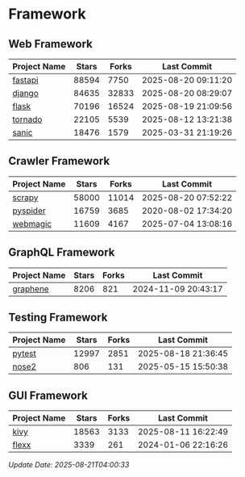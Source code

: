 # Framework

## Web Framework
| Project Name | Stars | Forks | Last Commit |
| ------------ | ----- | ----- | ----------- |
| [fastapi](https://github.com/fastapi/fastapi) | 88594 | 7750 | 2025-08-20 09:11:20 |
| [django](https://github.com/django/django) | 84635 | 32833 | 2025-08-20 08:29:07 |
| [flask](https://github.com/pallets/flask) | 70196 | 16524 | 2025-08-19 21:09:56 |
| [tornado](https://github.com/tornadoweb/tornado) | 22105 | 5539 | 2025-08-12 13:21:38 |
| [sanic](https://github.com/sanic-org/sanic) | 18476 | 1579 | 2025-03-31 21:19:26 |

## Crawler Framework
| Project Name | Stars | Forks | Last Commit |
| ------------ | ----- | ----- | ----------- |
| [scrapy](https://github.com/scrapy/scrapy) | 58000 | 11014 | 2025-08-20 07:52:22 |
| [pyspider](https://github.com/binux/pyspider) | 16759 | 3685 | 2020-08-02 17:34:20 |
| [webmagic](https://github.com/code4craft/webmagic) | 11609 | 4167 | 2025-07-04 13:08:16 |

## GraphQL Framework
| Project Name | Stars | Forks | Last Commit |
| ------------ | ----- | ----- | ----------- |
| [graphene](https://github.com/graphql-python/graphene) | 8206 | 821 | 2024-11-09 20:43:17 |

## Testing Framework
| Project Name | Stars | Forks | Last Commit |
| ------------ | ----- | ----- | ----------- |
| [pytest](https://github.com/pytest-dev/pytest) | 12997 | 2851 | 2025-08-18 21:36:45 |
| [nose2](https://github.com/nose-devs/nose2) | 806 | 131 | 2025-05-15 15:50:38 |

## GUI Framework
| Project Name | Stars | Forks | Last Commit |
| ------------ | ----- | ----- | ----------- |
| [kivy](https://github.com/kivy/kivy) | 18563 | 3133 | 2025-08-11 16:22:49 |
| [flexx](https://github.com/flexxui/flexx) | 3339 | 261 | 2024-01-06 22:16:26 |

*Update Date: 2025-08-21T04:00:33*